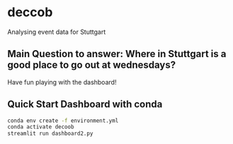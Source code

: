 # deccob
Analysing event data for Stuttgart

## Main Question to answer: Where in Stuttgart is a good place to go out at wednesdays?
Have fun playing with the dashboard!

## Quick Start Dashboard with conda
```sh
conda env create -f environment.yml
conda activate decoob
streamlit run dashboard2.py
```


